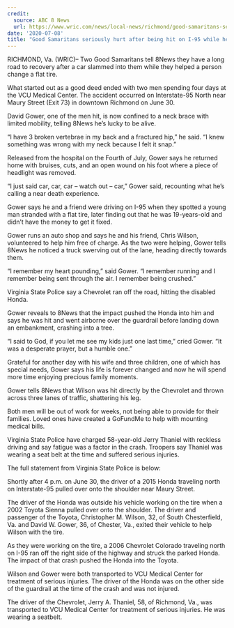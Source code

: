 ```yaml
---
credit:
  source: ABC 8 News
  url: https://www.wric.com/news/local-news/richmond/good-samaritans-seriously-hurt-after-being-hit-on-i-95-while-helping-man-change-tire/
date: '2020-07-08'
title: "Good Samaritans seriously hurt after being hit on I-95 while helping man change tire"
---
```

RICHMOND, Va. (WRIC)– Two Good Samaritans tell 8News they have a long road to recovery after a car slammed into them while they helped a person change a flat tire.

What started out as a good deed ended with two men spending four days at the VCU Medical Center. The accident occurred on Interstate-95 North near Maury Street (Exit 73) in downtown Richmond on June 30.

David Gower, one of the men hit, is now confined to a neck brace with limited mobility, telling 8News he’s lucky to be alive.

“I have 3 broken vertebrae in my back and a fractured hip,” he said. “I knew something was wrong with my neck because I felt it snap.”

Released from the hospital on the Fourth of July, Gower says he returned home with bruises, cuts, and an open wound on his foot where a piece of headlight was removed.

“I just said car, car, car – watch out – car,” Gower said, recounting what he’s calling a near death experience.

Gower says he and a friend were driving on I-95 when they spotted a young man stranded with a flat tire, later finding out that he was 19-years-old and didn’t have the money to get it fixed.

Gower runs an auto shop and says he and his friend, Chris Wilson, volunteered to help him free of charge. As the two were helping, Gower tells 8News he noticed a truck swerving out of the lane, heading directly towards them.

“I remember my heart pounding,” said Gower. “I remember running and I remember being sent through the air. I remember being crushed.”

Virginia State Police say a Chevrolet ran off the road, hitting the disabled Honda.

Gower reveals to 8News that the impact pushed the Honda into him and says he was hit and went airborne over the guardrail before landing down an embankment, crashing into a tree.

“I said to God, if you let me see my kids just one last time,” cried Gower. “It was a desperate prayer, but a humble one.”

Grateful for another day with his wife and three children, one of which has special needs, Gower says his life is forever changed and now he will spend more time enjoying precious family moments.

Gower tells 8News that Wilson was hit directly by the Chevrolet and thrown across three lanes of traffic, shattering his leg.

Both men will be out of work for weeks, not being able to provide for their families. Loved ones have created a GoFundMe to help with mounting medical bills.

Virginia State Police have charged 58-year-old Jerry Thaniel with reckless driving and say fatigue was a factor in the crash. Troopers say Thaniel was wearing a seat belt at the time and suffered serious injuries.

The full statement from Virginia State Police is below:

Shortly after 4 p.m. on June 30, the driver of a 2015 Honda traveling north on Interstate-95 pulled over onto the shoulder near Maury Street.

The driver of the Honda was outside his vehicle working on the tire when a 2002 Toyota Sienna pulled over onto the shoulder. The driver and passenger of the Toyota, Christopher M. Wilson, 32, of South Chesterfield, Va. and David W. Gower, 36, of Chester, Va., exited their vehicle to help Wilson with the tire.

As they were working on the tire, a 2006 Chevrolet Colorado traveling north on I-95 ran off the right side of the highway and struck the parked Honda. The impact of that crash pushed the Honda into the Toyota. 

Wilson and Gower were both transported to VCU Medical Center for treatment of serious injuries. The driver of the Honda was on the other side of the guardrail at the time of the crash and was not injured.

The driver of the Chevrolet, Jerry A. Thaniel, 58, of Richmond, Va., was transported to VCU Medical Center for treatment of serious injuries. He was wearing a seatbelt.

